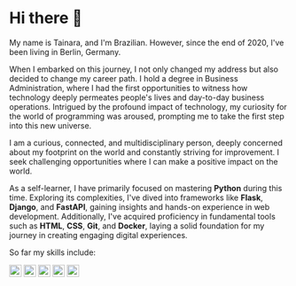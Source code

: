 # Hi there 👋

My name is Tainara, and I'm Brazilian. However, since the end of 2020, I've been living in Berlin, Germany.

When I embarked on this journey, I not only changed my address but also decided to change my career path. I hold a degree in Business Administration, where I had the first opportunities to witness how technology deeply permeates people's lives and day-to-day business operations. Intrigued by the profound impact of technology, my curiosity for the world of programming was aroused, prompting me to take the first step into this new universe.

I am a curious, connected, and multidisciplinary person, deeply concerned about my footprint on the world and constantly striving for improvement. I seek challenging opportunities where I can make a positive impact on the world.

As a self-learner, I have primarily focused on mastering **Python**  during this time. Exploring its complexities, I've dived into frameworks like **Flask**, **Django**, and **FastAPI**, gaining insights and hands-on experience in web development. Additionally, I've acquired proficiency in fundamental tools such as **HTML**, **CSS**, **Git**, and **Docker**, laying a solid foundation for my journey in creating engaging digital experiences.

So far my skills include:
<p>  
    <img alt="Python" src="https://img.shields.io/badge/python-%230080FF.svg?style=for-the-badge&logo=python&logoColor=white" height="22" />
    <img alt="Django" src="https://img.shields.io/badge/django-%23green.svg?style=for-the-badge&logo=django&logoColor=white" height="22" />
    <img alt="Flask" src="https://img.shields.io/badge/flask-white.svg?style=for-the-badge&logo=flask&logoColor=black" height="22" />
    <img alt="Git" src="https://img.shields.io/badge/git-F05032.svg?style=for-the-badge&logo=git&logoColor=white" height="22" />
    <img alt="Docker" src="https://img.shields.io/badge/docker-2496ED.svg?style=for-the-badge&logo=docker&logoColor=white" height="22" />
</p>
